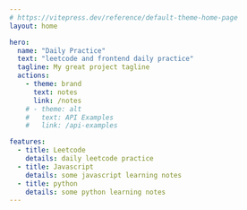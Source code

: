 ```yaml
---
# https://vitepress.dev/reference/default-theme-home-page
layout: home

hero:
  name: "Daily Practice"
  text: "leetcode and frontend daily practice"
  tagline: My great project tagline
  actions:
    - theme: brand
      text: notes
      link: /notes
    # - theme: alt
    #   text: API Examples
    #   link: /api-examples

features:
  - title: Leetcode
    details: daily leetcode practice
  - title: Javascript
    details: some javascript learning notes
  - title: python
    details: some python learning notes
---
```

